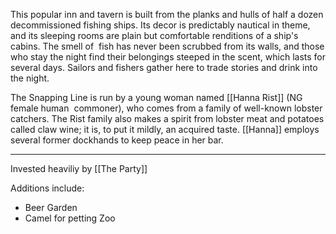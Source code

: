 This popular inn and tavern is built from the planks and hulls of half a dozen decommissioned fishing ships. Its decor is predictably nautical in theme, and its sleeping rooms are plain but comfortable renditions of a ship's cabins. The smell of  fish has never been scrubbed from its walls, and those who stay the night find their belongings steeped in the scent, which lasts for several days. Sailors and fishers gather here to trade stories and drink into the night.

The Snapping Line is run by a young woman named [[Hanna Rist]] (NG female human  commoner), who comes from a family of well-known lobster catchers. The Rist family also makes a spirit from lobster meat and potatoes called claw wine; it is, to put it mildly, an acquired taste. [[Hanna]] employs several former dockhands to keep peace in her bar.

<hr>

Invested heaviliy by [[The Party]]

Additions include:
- Beer Garden
- Camel for petting Zoo

